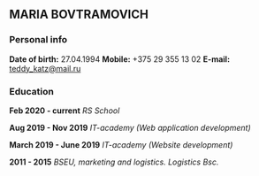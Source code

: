 ## MARIA BOVTRAMOVICH

### Personal info
**Date of birth:** 27.04.1994
**Mobile:** +375 29 355 13 02
**E-mail:** teddy_katz@mail.ru

### Education
**Feb 2020 - current** _RS School_   

**Aug 2019 - Nov 2019** _IT-academy (Web application development)_  

**March 2019 - June 2019** _IT-academy (Website development)_   

**2011 - 2015** _BSEU, marketing and logistics. Logistics Bsc._   
   
